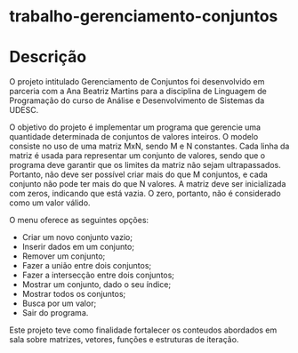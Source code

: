 # trabalho-gerenciamento-conjuntos

# Descrição
O projeto intitulado Gerenciamento de Conjuntos foi desenvolvido em parceria com a Ana Beatriz Martins para a disciplina de Linguagem de Programação do curso de Análise e Desenvolvimento de Sistemas da UDESC. 

O objetivo do projeto é implementar um programa que gerencie uma quantidade determinada de conjuntos de valores inteiros. O modelo consiste no uso de uma matriz MxN, sendo M e N constantes. Cada linha da matriz é usada para representar um conjunto de valores, sendo que o programa deve garantir que os limites da matriz não sejam ultrapassados. Portanto, não deve ser possível criar mais do que M conjuntos, e cada conjunto não pode ter mais do que N valores. A matriz deve ser inicializada com zeros, indicando que está vazia. O zero, portanto, não é considerado como um valor válido.

O menu oferece as seguintes opções: 
- Criar um novo conjunto vazio;
- Inserir dados em um conjunto;
- Remover um conjunto;
- Fazer a união entre dois conjuntos;
- Fazer a intersecção entre dois conjuntos;
- Mostrar um conjunto, dado o seu índice;
- Mostrar todos os conjuntos;
- Busca por um valor;
- Sair do programa.

Este projeto teve como finalidade fortalecer os conteudos abordados em sala sobre matrizes, vetores, funções e estruturas de iteração.
